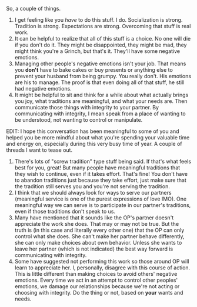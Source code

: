  So, a couple of things.

1. I get feeling like you *have* to do this stuff. I do. Socialization is strong. Tradition is strong. Expectations are strong. Overcoming that stuff is real work.
2. It can be helpful to realize that all of this stuff is a choice. No one will die if you don't do it. They might be disappointed, they might be mad, they might think you're a Grinch, but that's it. They'll have some negative emotions.
3. Managing other people's negative emotions isn't your job. That means you **don't** have to bake cakes or buy presents or anything else to prevent your husband from being grumpy. You really don't. His emotions are his to manage. The proof is that even doing all of that stuff, he still had negative emotions.
4. It might be helpful to sit and think for a while about what actually brings you joy, what traditions are meaningful, and what your needs are. Then communicate those things with integrity to your partner. By communicating with integrity, I mean speak from a place of wanting to be understood, not wanting to control or manipulate.

EDIT: I hope this conversation has been meaningful to some of you and helped you be more mindful about what you're spending your valuable time and energy on, especially during this very busy time of year. A couple of threads I want to tease out.

1. There's lots of "screw tradition" type stuff being said. If that's what feels best for you, great! But many people have meaningful traditions that they wish to continue, even if it takes effort. That's fine! You don't have to abandon traditions just because they take effort, just make sure that the tradition still serves you and you're not serving the tradition.
2. I think that we should always look for ways to serve our partners (meaningful service is one of the purest expressions of love IMO). One meaningful way we can serve is to participate in our partner's traditions, even if those traditions don't speak to us. 
3. Many have mentioned that it sounds like the OP's partner doesn't appreciate the work she does. That may or may not be true. But the truth is (in this case and literally every other one) that the OP can only control what she does. She can't make her partner behave differently, she can only make choices about own behavior. Unless she wants to leave her partner (which is not indicated) the best way forward is communicating with integrity.
4. Some have suggested not performing this work so those around OP will learn to appreciate her. I, personally, disagree with this course of action. This is little different than making choices to avoid others' negative emotions. Every time we act in an attempt to control other peoples' emotions, we damage our relationships because we're not acting or choosing with integrity. Do the thing or not, based on **your** wants and needs. 